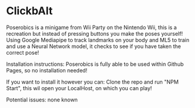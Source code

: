# ClickbAIt
Poserobics is a minigame from Wii Party on the Nintendo Wii, this is a recreation but instead of pressing buttons you make the poses yourself! Using Google Mediapipe to track landmarks on your body and ML5 to train and use a Neural Network model, it checks to see if you have taken the correct pose!

Installation instructions:
Poserobics is fully able to be used within Github Pages, so no installation needed!

If you want to install it however you can:
Clone the repo and run "NPM Start", this wil open your LocalHost, on which you can play!

Potential issues:
none known
